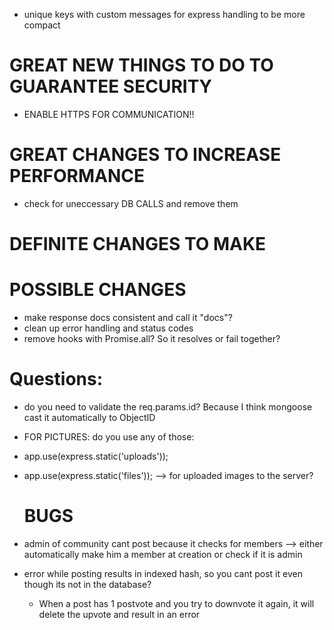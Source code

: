 - unique keys with custom messages for express handling to be more compact

# GREAT NEW THINGS TO DO TO GUARANTEE SECURITY

- ENABLE HTTPS FOR COMMUNICATION!!

# GREAT CHANGES TO INCREASE PERFORMANCE

- check for uneccessary DB CALLS and remove them

# DEFINITE CHANGES TO MAKE

# POSSIBLE CHANGES

- make response docs consistent and call it "docs"?
- clean up error handling and status codes
- remove hooks with Promise.all? So it resolves or fail together?

# Questions:

- do you need to validate the req.params.id? Because I think mongoose cast it automatically to ObjectID
- FOR PICTURES: do you use any of those:
- app.use(express.static('uploads'));
- app.use(express.static('files'));
  --> for uploaded images to the server?

  # BUGS

- admin of community cant post because it checks for members --> either automatically make him a member at creation or check if it is admin
- error while posting results in indexed hash, so you cant post it even though its not in the database?
  - When a post has 1 postvote and you try to downvote it again, it will delete the upvote and result in an error
